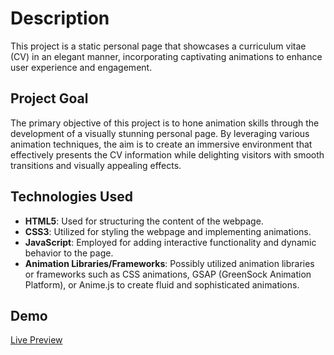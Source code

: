 # Description
This project is a static personal page that showcases a curriculum vitae (CV) in an elegant manner, incorporating captivating animations to enhance user experience and engagement.

## Project Goal
The primary objective of this project is to hone animation skills through the development of a visually stunning personal page. By leveraging various animation techniques, the aim is to create an immersive environment that effectively presents the CV information while delighting visitors with smooth transitions and visually appealing effects.

## Technologies Used

- **HTML5**: Used for structuring the content of the webpage.
- **CSS3**: Utilized for styling the webpage and implementing animations.
- **JavaScript**: Employed for adding interactive functionality and dynamic behavior to the page.
- **Animation Libraries/Frameworks**: Possibly utilized animation libraries or frameworks such as CSS animations, GSAP (GreenSock Animation Platform), or Anime.js to create fluid and sophisticated animations.

## Demo
[Live Preview](link_to_live_preview)
